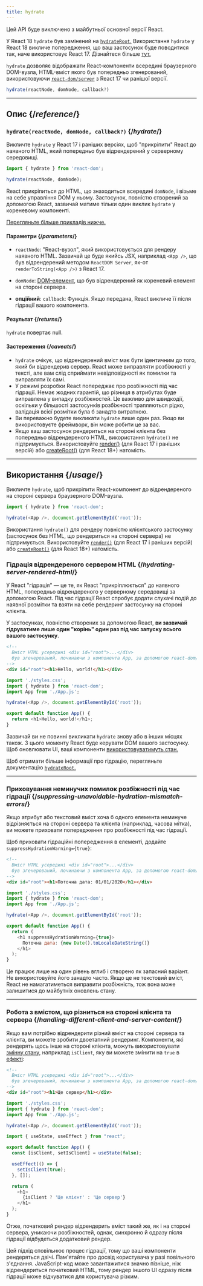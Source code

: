```yaml
---
title: hydrate
---
```


<Deprecated>

Цей API буде виключено з майбутньої основної версії React.

У React 18 `hydrate` був замінений на [`hydrateRoot`.](/reference/react-dom/client/hydrateRoot) Використання `hydrate` у React 18 викличе попередження, що ваш застосунок буде поводитися так, наче використовує React 17. Дізнайтеся більше [тут.](/blog/2022/03/08/react-18-upgrade-guide#updates-to-client-rendering-apis)

</Deprecated>

<Intro>

`hydrate` дозволяє відображати React-компоненти всередині браузерного DOM-вузла, HTML-вміст якого був попередньо згенерований, використовуючи [`react-dom/server`](/reference/react-dom/server) з React 17 чи ранішої версії.

```js
hydrate(reactNode, domNode, callback?)
```

</Intro>

<InlineToc />

---

## Опис {/*reference*/}

### `hydrate(reactNode, domNode, callback?)` {/*hydrate*/}

Викличте `hydrate` у React 17 і раніших версіях, щоб "прикріпити" React до наявного HTML, який попередньо був відрендерений у серверному середовищі.

```js
import { hydrate } from 'react-dom';

hydrate(reactNode, domNode);
```

React прикріпиться до HTML, що знаходиться всередині `domNode`, і візьме на себе управління DOM у ньому. Застосунок, повністю створений за допомогою React, зазвичай матиме тільки один виклик `hydrate` у кореневому компоненті.

[Перегляньте більше прикладів нижче.](#usage)

#### Параметри {/*parameters*/}

* `reactNode`: "React-вузол", який використовується для рендеру наявного HTML. Зазвичай це буде якийсь JSX, наприклад `<App />`, що був відрендерений методом `ReactDOM Server`, як-от `renderToString(<App />)` з React 17.

* `domNode`: [DOM-елемент](https://developer.mozilla.org/en-US/docs/Web/API/Element), що був відрендерений як кореневий елемент на стороні сервера.

* **опційний**: `callback`: Функція. Якщо передана, React викличе її після гідрації вашого компонента.

#### Результат {/*returns*/}

`hydrate` повертає null.

#### Застереження {/*caveats*/}
* `hydrate` очікує, що відрендерений вміст має бути ідентичним до того, який би відрендерив сервер. React може виправляти розбіжності у тексті, але вам слід сприймати невідповідності як помилки та виправляти їх cамі.
* У режимі розробки React попереджає про розбіжності під час гідрації. Немає жодних гарантій, що різниця в атрибутах буде виправлена у випадку розбіжностей. Це важливо для швидкодії, оскільки у більшості застосунків розбіжності трапляються рідко, валідація всієї розмітки була б занадто витратною.
* Ви переважно будете викликати `hydrate` лише один раз. Якщо ви використовуєте фреймворк, він може робити це за вас.
* Якщо ваш застосунок рендериться на стороні клієнта без попередньо відрендереного HTML, використання `hydrate()` не підтримується. Використовуйте [render()](/reference/react-dom/render) (для React 17 і раніших версій) або [createRoot()](/reference/react-dom/client/createRoot) (для React 18+) натомість.

---

## Використання {/*usage*/}

Викличте `hydrate`, щоб прикріпити <CodeStep step={1}>React-компонент</CodeStep> до відрендереного на стороні сервера <CodeStep step={2}>браузерного DOM-вузла</CodeStep>.

```js [[1, 3, "<App />"], [2, 3, "document.getElementById('root')"]]
import { hydrate } from 'react-dom';

hydrate(<App />, document.getElementById('root'));
```

Використання `hydrate()` для рендеру повністю клієнтського застосунку (застосунок без HTML, що рендериться на стороні сервера) не підтримується. Використовуйте [`render()`](/reference/react-dom/render) (для React 17 і раніших версій) або [`createRoot()`](/reference/react-dom/client/createRoot) (для React 18+) натомість.

### Гідрація відрендереного сервером HTML {/*hydrating-server-rendered-html*/}

У React "гідрація" — це те, як React "прикріплюється" до наявного HTML, попередньо відрендереного у серверному середовищі за допомогою React. Під час гідрації React спробує додати слухачі подій до наявної розмітки та взяти на себе рендеринг застосунку на стороні клієнта.

У застосунках, повністю створених за допомогою React, **ви зазвичай гідруватиме лише один "корінь" один раз під час запуску всього вашого застосунку**.

<Sandpack>

```html public/index.html
<!--
  Вміст HTML усередині <div id="root">...</div>
  був згенерований, починаючи з компонента App, за допомогою react-dom/server.
-->
<div id="root"><h1>Hello, world!</h1></div>
```

```js src/index.js active
import './styles.css';
import { hydrate } from 'react-dom';
import App from './App.js';

hydrate(<App />, document.getElementById('root'));
```

```js src/App.js
export default function App() {
  return <h1>Hello, world!</h1>;
}
```

</Sandpack>

Зазвичай ви не повинні викликати `hydrate` знову або в інших місцях також. З цього моменту React буде керувати DOM вашого застосунку. Щоб оновлювати UI, ваші компоненти [використовуватимуть стан.](/reference/react/useState)

Щоб отримати більше інформації про гідрацію, перегляньте документацію [`hydrateRoot`.](/reference/react-dom/client/hydrateRoot)

---

### Приховування неминучих помилок розбіжності під час гідрації {/*suppressing-unavoidable-hydration-mismatch-errors*/}

Якщо атрибут або текстовий вміст хоча б одного елемента неминуче відрізняється на стороні сервера та клієнта (наприклад, часова мітка), ви можете приховати попередження про розбіжності під час гідрації.

Щоб приховати гідраційні попередження в елементі, додайте `suppressHydrationWarning={true}`:

<Sandpack>

```html public/index.html
<!--
  Вміст HTML усередині <div id="root">...</div>
  був згенерований, починаючи з компонента App, за допомогою react-dom/server.
-->
<div id="root"><h1>Поточна дата: 01/01/2020</h1></div>
```

```js src/index.js
import './styles.css';
import { hydrate } from 'react-dom';
import App from './App.js';

hydrate(<App />, document.getElementById('root'));
```

```js src/App.js active
export default function App() {
  return (
    <h1 suppressHydrationWarning={true}>
      Поточна дата: {new Date().toLocaleDateString()}
    </h1>
  );
}
```

</Sandpack>

Це працює лише на один рівень вглиб і створено як запасний варіант. Не використовуйте його занадто часто. Якщо це не текстовий вміст, React не намагатиметься виправити розбіжність, тож вона може залишитися до майбутніх оновлень стану.

---

### Робота з вмістом, що різниться на стороні клієнта та сервера {/*handling-different-client-and-server-content*/}

Якщо вам потрібно відрендерити різний вміст на стороні сервера та клієнта, ви можете зробити двоетапний рендеринг. Компоненти, які рендерять щось інше на стороні клієнта, можуть використовувати [змінну стану](/reference/react/useState), наприклад `isClient`, яку ви можете змінити на `true` в [ефекті](/reference/react/useEffect):

<Sandpack>

```html public/index.html
<!--
  Вміст HTML усередині <div id="root">...</div>
  був згенерований, починаючи з компонента App, за допомогою react-dom/server.
-->
<div id="root"><h1>Це сервер</h1></div>
```

```js src/index.js
import './styles.css';
import { hydrate } from 'react-dom';
import App from './App.js';

hydrate(<App />, document.getElementById('root'));
```

```js src/App.js active
import { useState, useEffect } from "react";

export default function App() {
  const [isClient, setIsClient] = useState(false);

  useEffect(() => {
    setIsClient(true);
  }, []);

  return (
    <h1>
      {isClient ? 'Це клієнт' : 'Це сервер'}
    </h1>
  );
}
```

</Sandpack>

Отже, початковий рендер відрендерить вміст такий же, як і на стороні сервера, уникаючи розбіжностей, однак, синхронно й одразу після гідрації відбудеться додатковий рендер.

<Pitfall>

Цей підхід сповільнює процес гідрації, тому що ваші компоненти рендеряться двічі. Пам'ятайте про досвід користувача у разі повільного з'єднання. JavaScript-код може завантажитися значно пізніше, ніж відрендериться початковий HTML, тому рендер іншого UI одразу після гідрації може відчуватися для користувача різким.

</Pitfall>
